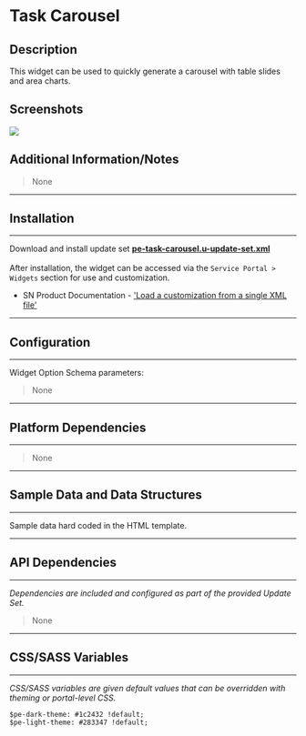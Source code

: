 # Task Carousel

## Description

This widget can be used to quickly generate a carousel with table slides and area charts.

## Screenshots
![](../images/pe-task-carousel.png)

## Additional Information/Notes
> None
---
## Installation
---
Download and install update set **[pe-task-carousel.u-update-set.xml](https://github.com/platform-experience/serviceportal-widget-library/blob/master/pe-task-carousel/pe-task-carousel.u-update-set.xml)** <br/><br/>
After installation, the widget can be accessed via the `Service Portal > Widgets` section for use and customization.<br/>
* SN Product Documentation - ['Load a customization from a single XML file'](https://docs.servicenow.com/bundle/istanbul-application-development/page/build/system-update-sets/task/t_LoadCustomizationsFromAnXMLFile.html)

---
## Configuration
---
Widget Option Schema parameters:
> None
---
## Platform Dependencies
---
> None
---
## Sample Data and Data Structures
---
Sample data hard coded in the HTML template.

---
## API Dependencies
---
<i>Dependencies are included and configured as part of the provided Update Set.</i>
> None
---
## CSS/SASS Variables
---
_CSS/SASS variables are given default values that can be overridden with theming or portal-level CSS._

`$pe-dark-theme: #1c2432 !default;`<br/>
`$pe-light-theme: #283347 !default;`<br/>